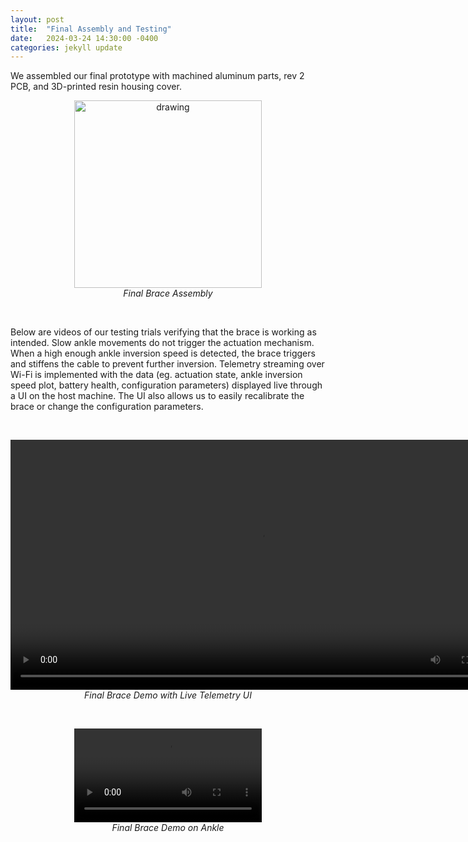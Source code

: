 ```yaml
---
layout: post
title:  "Final Assembly and Testing"
date:   2024-03-24 14:30:00 -0400
categories: jekyll update
---
```


We assembled our final prototype with machined aluminum parts, rev 2 PCB, and 3D-printed resin housing cover.

<p style="text-align: center;">
<img src="{{site.baseurl}}/assets/images/final_assembly.jpg" alt="drawing" width="300"/><br>
<em>Final Brace Assembly</em>
</p>

<br>

Below are videos of our testing trials verifying that the brace is working as intended. Slow ankle movements do not trigger the actuation mechanism. When a high enough ankle inversion speed is detected, the brace triggers and stiffens the cable to prevent further inversion. Telemetry streaming over Wi-Fi is implemented with the data (eg. actuation state, ankle inversion speed plot, battery health, configuration parameters) displayed live through a UI on the host machine. The UI also allows us to easily recalibrate the brace or change the configuration parameters.

<br>

<p style="text-align: center;">
<video width="800" controls>
  <source src="{{site.baseurl}}/assets/media/demo_active_wifigui.mp4" type="video/mp4">
  Your browser does not support the video tag.
</video>
<br>
<em>Final Brace Demo with Live Telemetry UI</em>
</p>

<br>

<p style="text-align: center;">
<video width="300" controls>
  <source src="{{site.baseurl}}/assets/media/demo_onankle.mp4" type="video/mp4">
  Your browser does not support the video tag.
</video>
<br>
<em>Final Brace Demo on Ankle</em>
</p>
